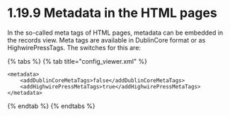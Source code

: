 # 1.19.9 Metadata in the HTML pages

In the so-called meta tags of HTML pages, metadata can be embedded in the records view. Meta tags are available in DublinCore format or as HighwirePressTags. The switches for this are:

{% tabs %}
{% tab title="config\_viewer.xml" %}
```markup
<metadata>
    <addDublinCoreMetaTags>false</addDublinCoreMetaTags>
    <addHighwirePressMetaTags>true</addHighwirePressMetaTags>
</metadata>
```
{% endtab %}
{% endtabs %}

